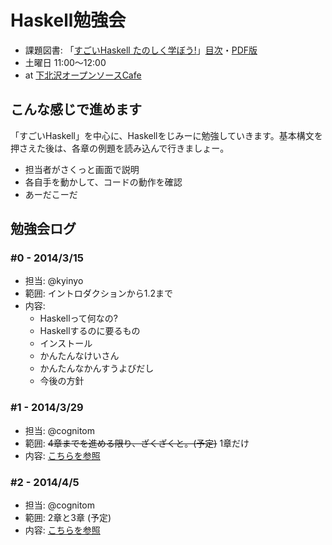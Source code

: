 Haskell勉強会
=============
- 課題図書: 「[すごいHaskell たのしく学ぼう!](http://www.amazon.co.jp//dp/B009RO80XY/)」[目次](http://ssl.ohmsha.co.jp/cgi-bin/menu.cgi?ISBN=978-4-274-06885-0)・[PDF版](http://estore.ohmsha.co.jp/titles/978427406885P)
- 土曜日 11:00〜12:00
- at [下北沢オープンソースCafe](http://www.osscafe.net/)


## こんな感じで進めます
「すごいHaskell」を中心に、Haskellをじみーに勉強していきます。基本構文を押さえた後は、各章の例題を読み込んで行きましょー。

- 担当者がさくっと画面で説明
- 各自手を動かして、コードの動作を確認
- あーだこーだ


## 勉強会ログ

### #0 - 2014/3/15

- 担当: @kyinyo
- 範囲: イントロダクションから1.2まで
- 内容: 
  - Haskellって何なの?
  - Haskellするのに要るもの
  - インストール
  - かんたんなけいさん
  - かんたんなかんすうよびだし
  - 今後の方針

### #1 - 2014/3/29

- 担当: @cognitom
- 範囲: ~~4章までを進める限り、ざくざくと。(予定)~~ 1章だけ
- 内容: [こちらを参照](day-01.md)

### #2 - 2014/4/5

- 担当: @cognitom
- 範囲: 2章と3章 (予定)
- 内容: [こちらを参照](day-02.md)